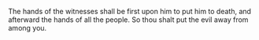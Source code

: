 The hands of the witnesses shall be first upon him to put him to death, and afterward the hands of all the people. So thou shalt put the evil away from among you.
